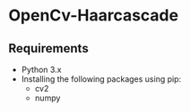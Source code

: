 # OpenCv-Haarcascade


## Requirements
* Python 3.x
* Installing the following packages using pip:
	* cv2
	* numpy

